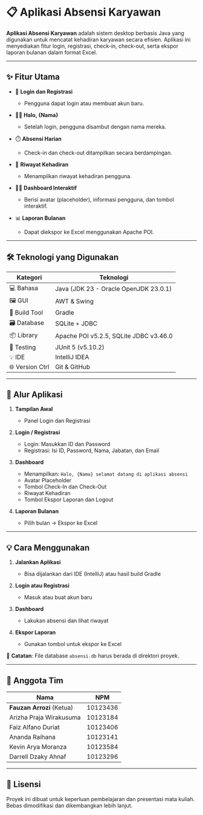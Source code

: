 # 📋 Aplikasi Absensi Karyawan

**Aplikasi Absensi Karyawan** adalah sistem desktop berbasis Java yang digunakan untuk mencatat kehadiran karyawan secara efisien. Aplikasi ini menyediakan fitur login, registrasi, check-in, check-out, serta ekspor laporan bulanan dalam format Excel.

---

## ✨ Fitur Utama

- 🔐 **Login dan Registrasi**
  - Pengguna dapat login atau membuat akun baru.

- 🙋‍♂️ **Halo, {Nama}**
  - Setelah login, pengguna disambut dengan nama mereka.

- ⏱️ **Absensi Harian**
  - Check-in dan check-out ditampilkan secara berdampingan.

- 📅 **Riwayat Kehadiran**
  - Menampilkan riwayat kehadiran pengguna.

- 🧑‍💼 **Dashboard Interaktif**
  - Berisi avatar (placeholder), informasi pengguna, dan tombol interaktif.

- 📊 **Laporan Bulanan**
  - Dapat diekspor ke Excel menggunakan Apache POI.

---

## 🛠️ Teknologi yang Digunakan

| Kategori         | Teknologi                                    |
|------------------|-----------------------------------------------|
| 💻 Bahasa        | Java (JDK 23 - Oracle OpenJDK 23.0.1)         |
| 🖼️ GUI           | AWT & Swing                                   |
| 🧱 Build Tool    | Gradle                                        |
| 🗃️ Database      | SQLite + JDBC                                 |
| 📦 Library       | Apache POI v5.2.5, SQLite JDBC v3.46.0        |
| 🧪 Testing       | JUnit 5 (v5.10.2)                              |
| 💡 IDE           | IntelliJ IDEA                                 |
| 🌐 Version Ctrl  | Git & GitHub                                  |

---

## 🔄 Alur Aplikasi

1. **Tampilan Awal**
   - Panel Login dan Registrasi

2. **Login / Registrasi**
   - Login: Masukkan ID dan Password
   - Registrasi: Isi ID, Password, Nama, Jabatan, dan Email

3. **Dashboard**
   - Menampilkan: `Halo, {Nama} selamat datang di aplikasi absensi`
   - Avatar Placeholder
   - Tombol Check-In dan Check-Out
   - Riwayat Kehadiran
   - Tombol Ekspor Laporan dan Logout

4. **Laporan Bulanan**
   - Pilih bulan → Ekspor ke Excel

---

## 💡 Cara Menggunakan

1. **Jalankan Aplikasi**
   - Bisa dijalankan dari IDE (IntelliJ) atau hasil build Gradle

2. **Login atau Registrasi**
   - Masuk atau buat akun baru

3. **Dashboard**
   - Lakukan absensi dan lihat riwayat

4. **Ekspor Laporan**
   - Gunakan tombol untuk ekspor ke Excel

📝 **Catatan**: File database `absensi.db` harus berada di direktori proyek.

---

## 👥 Anggota Tim

| Nama                          | NPM        |
|-------------------------------|------------|
| **Fauzan Arrozi** (Ketua)     | 10123436   |
| Arizha Praja Wirakusuma       | 10123184   |
| Faiz Alfano Duriat            | 10123406   |
| Ananda Raihana                | 10123141   |
| Kevin Arya Moranza            | 10123584   |
| Darrell Dzaky Ahnaf           | 10123296   |

---

## 📎 Lisensi

Proyek ini dibuat untuk keperluan pembelajaran dan presentasi mata kuliah. Bebas dimodifikasi dan dikembangkan lebih lanjut.

